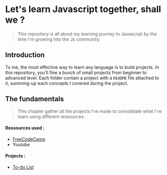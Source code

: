 # Let's learn Javascript together, shall we ?
> This repository is all about my learning journey to Javascript by the time I'm growing into the Js community. 

## Introduction 
To me, the most effective way to learn any language is to build projects. In this repository, you'll fine a bunch of small projects from beginner to advanced level. Each folder contain a project with a `README` file attached to it, summing-up each concepts I covered during the project. 

## The fundamentals
> This chapter gather all the projects I've made to consolidate what I've learn using different ressources. 

#### Ressources used :
* [FreeCodeCamp](https://www.freecodecamp.org/learn/javascript-algorithms-and-data-structures/)
* Youtube 

#### Projects :
* [To-do List](https://github.com/imnblm/Learn-Javascript-with-me/tree/main/ToDoList)





